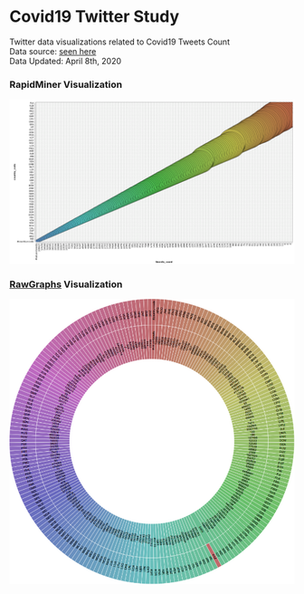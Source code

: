 # Covid19 Twitter Study  
Twitter data visualizations related to Covid19 Tweets Count  
Data source: [seen here](https://data.humdata.org/dataset/covid-19-twitter-data-geographic-distribution)  
Data Updated: April 8th, 2020  
### RapidMiner Visualization
![RapidMiner](https://raw.githubusercontent.com/Mentors4EDU/Covid19-Twitter-Study/master/Graphs/rminer.png)  
### [RawGraphs](https://app.rawgraphs.io/) Visualization
![RawGraphs](https://raw.githubusercontent.com/Mentors4EDU/Covid19-Twitter-Study/master/Graphs/rawgraphs.png)
